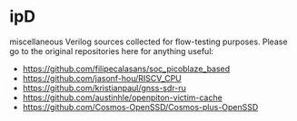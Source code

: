 # ipD

miscellaneous Verilog sources collected for flow-testing purposes.   Please go to
the original repositories here for anything useful:

  * https://github.com/filipecalasans/soc_picoblaze_based
  * https://github.com/jasonf-hou/RISCV_CPU
  * https://github.com/kristianpaul/gnss-sdr-ru
  * https://github.com/austinhle/openpiton-victim-cache
  * https://github.com/Cosmos-OpenSSD/Cosmos-plus-OpenSSD
